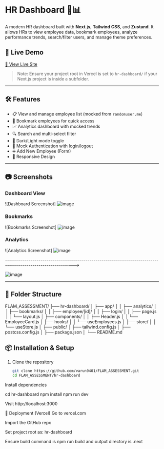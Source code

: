 # HR Dashboard 👥📊

A modern HR dashboard built with **Next.js**, **Tailwind CSS**, and **Zustand**. It allows HRs to view employee data, bookmark employees, analyze performance trends, search/filter users, and manage theme preferences.

## 🚀 Live Demo

[🔗 View Live Site](https://flam-assessment.vercel.app)

> Note: Ensure your project root in Vercel is set to `hr-dashboard/` if your Next.js project is inside a subfolder.

---

## 🛠️ Features

- 📋 View and manage employee list (mocked from `randomuser.me`)
- 🌟 Bookmark employees for quick access
- 📈 Analytics dashboard with mocked trends
- 🔍 Search and multi-select filter
- 🌙 Dark/Light mode toggle
- 🔐 Mock Authentication with login/logout
- ➕ Add New Employee (Form)
- 📱 Responsive Design

---

## 📷 Screenshots

### Dashboard View  
![Dashboard Screenshot]
![image](https://github.com/user-attachments/assets/c066f347-342a-45fc-82cd-788b3ac55ef1)



### Bookmarks  
![Bookmarks Screenshot]
![image](https://github.com/user-attachments/assets/d809cb9b-db76-4ecc-a259-c43bb804b22e)



### Analytics  
![Analytics Screenshot]
![image](https://github.com/user-attachments/assets/ae53ae8d-4313-4fdd-96e4-86fee0dcc0a2)

----------------------------------------------------------------------------------------------------------------->

![image](https://github.com/user-attachments/assets/cd1db150-082b-4782-b396-5f6e4255fcec)




---

## 📂 Folder Structure

FLAM_ASSESSMENT/
├── hr-dashboard/
│ ├── app/
│ │ ├── analytics/
│ │ ├── bookmarks/
│ │ ├── employee/[id]/
│ │ ├── login/
│ │ ├── page.js
│ │ └── layout.js
│ ├── components/
│ │ ├── Header.js
│ │ └── EmployeeCard.js
│ ├── hooks/
│ │ └── useEmployees.js
│ ├── store/
│ │ └── useStore.js
│ ├── public/
│ ├── tailwind.config.js
│ ├── postcss.config.js
│ ├── package.json
│ └── README.md

## 📦 Installation & Setup

1. Clone the repository  
   ```bash
   git clone https://github.com/varun0401/FLAM_ASSESSMENT.git
   cd FLAM_ASSESSMENT/hr-dashboard
Install dependencies

cd hr-dashboard
npm install
npm run dev

Visit http://localhost:3000

🔄 Deployment (Vercel)
Go to vercel.com

Import the GitHub repo

Set project root as:
hr-dashboard

Ensure build command is npm run build and output directory is .next


